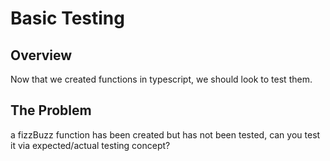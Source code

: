 # Basic Testing

## Overview
Now that we created functions in typescript, we should look to test them.

## The Problem
a fizzBuzz function has been created but has not been tested, can you test it via expected/actual testing concept?
